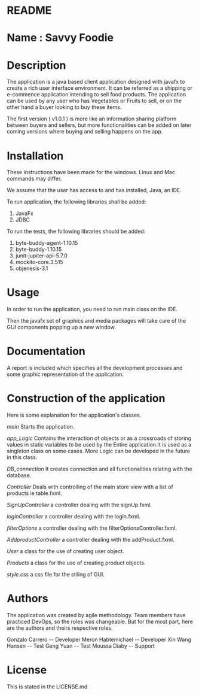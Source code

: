 README
===========================
Name : Savvy Foodie
===========================

Description
===========================
The application is a java based client application designed with javafx to create a rich user interface environment.
It can be referred as a shipping or e-commence application intending to sell food products.
The application can be used by any user who has Vegetables or Fruits to sell, or on the other hand a buyer looking to buy these items.

The first version ( v1.0.1 ) is more like an information sharing platform between buyers and sellers,
but more functionalities can be added on later coming versions where buying and selling happens on the app.

Installation
===========================
These instructions have been made for the windows. Linux and Mac commands may differ.

We assume that the user has access to and has installed, Java, an IDE.

To run application, the following libraries shall be added:
1. JavaFx
2. JDBC

To run the tests, the following libraries should be added:
1. byte-buddy-agent-1.10.15
2. byte-buddy-1.10.15
3. junit-jupiter-api-5.7.0
4. mockito-core.3.515
5. objenesis-3.1

Usage
===========================
In order to run the application, you need to run main class on the IDE.

Then the javafx set of graphics and media packages will take care of the GUI components popping up a new window.


Documentation
===========================
A report is included which specifies all the development processes and some graphic representation of the application.


Construction of the application
===========================
Here is some explanation for the application's classes.

*main*
Starts the application.

*app_Logic*
Contains the interaction of objects or as a crossroads of storing values in static variables to be used by the Entire application.It is used as a singleton class on some cases.
More Logic can be developed in the future in this class. 

*DB_connection*
It creates connection and all functionalities relating with the database.

*Controller*
Deals with controlling of the main store view with a list of products ie table.fxml.

*SignUpController*
a controller dealing with the signUp.fxml.

*loginController*
a controller dealing with the login.fxml.

*filterOptions*
a controller dealing with the filterOptionsController.fxml.

*AddproductController*
a controller dealing with the addProduct.fxml.

*User*
a class for the use of creating user object.

*Products*
a class for the use of creating product objects.

*style.css*
a css file for the stiling of GUI.

Authors
===========================
The application was created by agile methodology.
Team members have practiced DevOps, so the roles was changeable.
But for the most part, here are the authors and theirs respective roles.

Gonzalo Carrero    --  Developer 
Meron Habtemichael --  Developer
Xin Wang Hansen    --  Test
Geng Yuan          --  Test
Moussa Diaby       --  Support

License
===========================
This is stated in the LICENSE.md